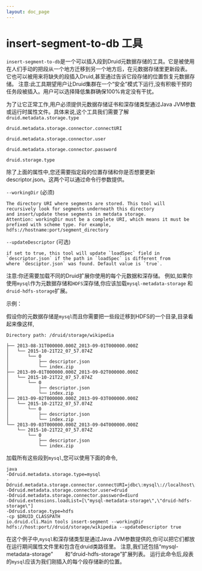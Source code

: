 ```yaml
---
layout: doc_page
---
```

# insert-segment-to-db 工具

`insert-segment-to-db`是一个可以插入段到Druid元数据存储的工具。它是被使用在人们手动的把段从一个地方迁移到另一个地方后，在元数据存储里更新段表。
它也可以被用来将缺失的段插入Druid,甚至通过告诉它段存储的位置恢复元数据存储。
注意:此工具期望用户让Druid集群在一个“安全”模式下运行,没有积极干预的任务段被插入。用户可以选择降低集群确保100%肯定没有干扰。

为了让它正常工作,用户必须提供元数据存储证书和深存储类型通过Java JVM参数或运行时属性文件。具体来说,这个工具我们需要了解
`druid.metadata.storage.type`

`druid.metadata.storage.connector.connectURI`

`druid.metadata.storage.connector.user`

`druid.metadata.storage.connector.password`

`druid.storage.type`

除了上面的属性中,您还需要指定段的位置存储和你是否想要更新descriptor.json。这两个可以通过命令行参数提供。

`--workingDir` (必须)

    The directory URI where segments are stored. This tool will recursively look for segments underneath this directory
    and insert/update these segments in metdata storage.
    Attention: workingDir must be a complete URI, which means it must be prefixed with scheme type. For example,
    hdfs://hostname:port/segment_directory

`--updateDescriptor` (可选)

    if set to true, this tool will update `loadSpec` field in `descriptor.json` if the path in `loadSpec` is different from
    where `desciptor.json` was found. Default value is `true`.

注意:你还需要加载不同的Druid扩展你使用的每个元数据和深存储。
例如,如果你使用`mysql`作为元数据存储和`HDFS`深存储,你应该加载`mysql-metadata-storage` 和 `druid-hdfs-storage`扩展。

示例：

假设你的元数据存储是`mysql`而且你需要把一些段迁移到HDFS的一个目录,目录看起来像这样,
```
Directory path: /druid/storage/wikipedia

├── 2013-08-31T000000.000Z_2013-09-01T000000.000Z
│   └── 2015-10-21T22_07_57.074Z
│       └── 0
│           ├── descriptor.json
│           └── index.zip
├── 2013-09-01T000000.000Z_2013-09-02T000000.000Z
│   └── 2015-10-21T22_07_57.074Z
│       └── 0
│           ├── descriptor.json
│           └── index.zip
├── 2013-09-02T000000.000Z_2013-09-03T000000.000Z
│   └── 2015-10-21T22_07_57.074Z
│       └── 0
│           ├── descriptor.json
│           └── index.zip
└── 2013-09-03T000000.000Z_2013-09-04T000000.000Z
    └── 2015-10-21T22_07_57.074Z
        └── 0
            ├── descriptor.json
            └── index.zip
```

加载所有这些段到`mysql`,您可以使用下面的命令,
```
java 
-Ddruid.metadata.storage.type=mysql 
-Ddruid.metadata.storage.connector.connectURI=jdbc\:mysql\://localhost\:3306/druid 
-Ddruid.metadata.storage.connector.user=druid 
-Ddruid.metadata.storage.connector.password=diurd 
-Ddruid.extensions.loadList=[\"mysql-metadata-storage\",\"druid-hdfs-storage\"] 
-Ddruid.storage.type=hdfs
-cp $DRUID_CLASSPATH 
io.druid.cli.Main tools insert-segment --workingDir hdfs://host:port//druid/storage/wikipedia --updateDescriptor true
```

在这个例子中,`mysql`和深存储类型是通过Java JVM参数提供的,你可以把它们都放在运行期间属性文件里和包含在druid类路径里。
注意,我们还包括“mysql-metadata-storage” 　　和“druid-hdfs-storage”扩展列表。
运行此命令后,段表的`mysql`应该为我们刚插入的每个段存储新的位置。